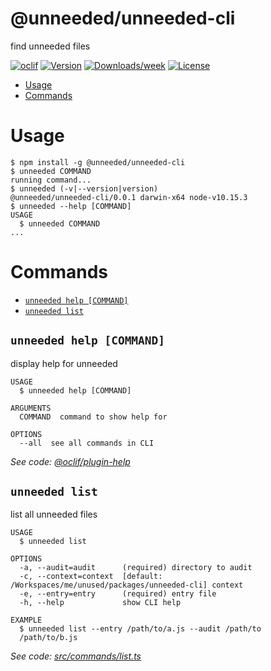 @unneeded/unneeded-cli
======================

find unneeded files

[![oclif](https://img.shields.io/badge/cli-oclif-brightgreen.svg)](https://oclif.io)
[![Version](https://img.shields.io/npm/v/@unneeded/unneeded-cli.svg)](https://npmjs.org/package/@unneeded/unneeded-cli)
[![Downloads/week](https://img.shields.io/npm/dw/@unneeded/unneeded-cli.svg)](https://npmjs.org/package/@unneeded/unneeded-cli)
[![License](https://img.shields.io/npm/l/@unneeded/unneeded-cli.svg)](https://github.com/Wyntau/unneeded/blob/master/package.json)

<!-- toc -->
* [Usage](#usage)
* [Commands](#commands)
<!-- tocstop -->
# Usage
<!-- usage -->
```sh-session
$ npm install -g @unneeded/unneeded-cli
$ unneeded COMMAND
running command...
$ unneeded (-v|--version|version)
@unneeded/unneeded-cli/0.0.1 darwin-x64 node-v10.15.3
$ unneeded --help [COMMAND]
USAGE
  $ unneeded COMMAND
...
```
<!-- usagestop -->
# Commands
<!-- commands -->
* [`unneeded help [COMMAND]`](#unneeded-help-command)
* [`unneeded list`](#unneeded-list)

## `unneeded help [COMMAND]`

display help for unneeded

```
USAGE
  $ unneeded help [COMMAND]

ARGUMENTS
  COMMAND  command to show help for

OPTIONS
  --all  see all commands in CLI
```

_See code: [@oclif/plugin-help](https://github.com/oclif/plugin-help/blob/v2.2.0/src/commands/help.ts)_

## `unneeded list`

list all unneeded files

```
USAGE
  $ unneeded list

OPTIONS
  -a, --audit=audit      (required) directory to audit
  -c, --context=context  [default: /Workspaces/me/unused/packages/unneeded-cli] context
  -e, --entry=entry      (required) entry file
  -h, --help             show CLI help

EXAMPLE
  $ unneeded list --entry /path/to/a.js --audit /path/to
  /path/to/b.js
```

_See code: [src/commands/list.ts](https://github.com/Wyntau/unneeded/blob/v0.0.1/src/commands/list.ts)_
<!-- commandsstop -->
